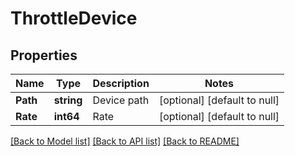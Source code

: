 # ThrottleDevice

## Properties
Name | Type | Description | Notes
------------ | ------------- | ------------- | -------------
**Path** | **string** | Device path | [optional] [default to null]
**Rate** | **int64** | Rate | [optional] [default to null]

[[Back to Model list]](../README.md#documentation-for-models) [[Back to API list]](../README.md#documentation-for-api-endpoints) [[Back to README]](../README.md)


